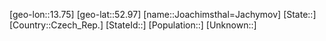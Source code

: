 ﻿---
location: [52.97,13.75]
type: City
tags:
- geo/City


SpocWebEntityId: 31203
isDeleted: false
confidential: public

---
[geo-lon::13.75]
[geo-lat::52.97]
[name::Joachimsthal=Jachymov]
[State::]
[Country::Czech_Rep.]
[StateId::]
[Population::]
[Unknown::]

